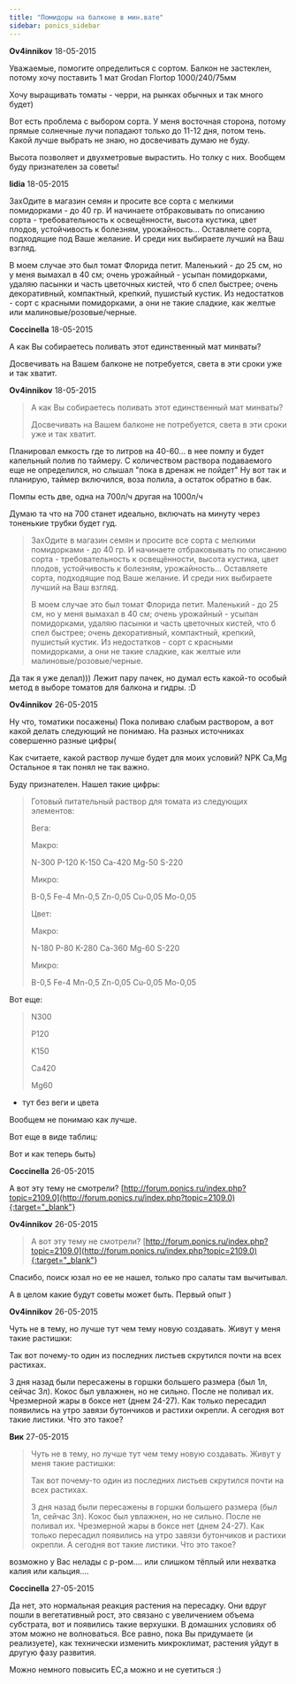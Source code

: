 ```yaml
---
title: "Помидоры на балконе в мин.вате"
sidebar: ponics_sidebar
---
```


**Ov4innikov** 18-05-2015

Уважаемые, помогите определиться с сортом. Балкон не застеклен, потому хочу поставить 1 мат Grodan Flortop 1000/240/75мм

Хочу выращивать томаты - черри, на рынках обычных и так много будет) 

Вот есть проблема с выбором сорта. У меня восточная сторона, потому прямые солнечные лучи попадают только до 11-12 дня, потом тень. Какой лучше выбрать не знаю, но досвечивать думаю не буду. 

Высота позволяет и двухметровые вырастить. Но толку с них. Вообщем буду признателен за советы! 


**lidia** 18-05-2015

ЗахОдите в магазин семян и просите все сорта с мелкими помидорками - до 40 гр. И начинаете отбраковывать по описанию сорта - требовательность к освещённости, высота кустика, цвет плодов, устойчивость к болезням, урожайность... Оставляете сорта, подходящие под Ваше желание. И среди них выбираете лучший на Ваш взгляд.

В моем случае это был томат Флорида петит. Маленький - до 25 см, но у меня вымахал в 40 см; очень урожайный - усыпан помидорками, удаляю пасынки и часть цветочных кистей, что б спел быстрее; очень декоративный, компактный, крепкий, пушистый кустик. Из недостатков - сорт с красными помидорками, а они не такие сладкие, как желтые или малиновые/розовые/черные.


**Coccinella** 18-05-2015

А как Вы собираетесь поливать этот единственный мат минваты? 

Досвечивать на Вашем балконе не потребуется, света в эти сроки уже и так хватит.


**Ov4innikov** 18-05-2015

> А как Вы собираетесь поливать этот единственный мат минваты? 
> 
> Досвечивать на Вашем балконе не потребуется, света в эти сроки уже и так хватит.

Планировал емкость где то литров на 40-60... в нее помпу и будет капельный полив по таймеру. С количеством раствора подаваемого еще не определился, но слышал "пока в дренаж не пойдет" Ну вот так и планирую, таймер включился, воза полила, а остаток обратно в бак. 

Помпы есть две, одна на 700л/ч другая на 1000л/ч 

Думаю та что на 700 станет идеально, включать на минуту через тоненькие трубки будет гуд. 

> ЗахОдите в магазин семян и просите все сорта с мелкими помидорками - до 40 гр. И начинаете отбраковывать по описанию сорта - требовательность к освещённости, высота кустика, цвет плодов, устойчивость к болезням, урожайность... Оставляете сорта, подходящие под Ваше желание. И среди них выбираете лучший на Ваш взгляд.
> 
> В моем случае это был томат Флорида петит. Маленький - до 25 см, но у меня вымахал в 40 см; очень урожайный - усыпан помидорками, удаляю пасынки и часть цветочных кистей, что б спел быстрее; очень декоративный, компактный, крепкий, пушистый кустик. Из недостатков - сорт с красными помидорками, а они не такие сладкие, как желтые или малиновые/розовые/черные.

Да так я уже делал))) Лежит пару пачек, но думал есть какой-то особый метод в выборе томатов для балкона и гидры. :D


**Ov4innikov** 26-05-2015

Ну что, томатики посажены) Пока поливаю слабым раствором, а вот какой делать следующий не понимаю. На разных источниках совершенно разные цифры( 

Как считаете, какой раствор лучше будет для моих условий? NPK Ca,Mg Остальное я так понял не так важно. 

Буду признателен. Нашел такие цифры: 

> Готовый питательный раствор для томата из следующих элементов:
> 
> Вега:
> 
> Макро:
> 
> N-300 P-120 K-150 Ca-420 Mg-50 S-220
> 
> Микро:
> 
> B-0,5 Fe-4 Mn-0,5 Zn-0,05 Cu-0,05 Mo-0,05
> 
> Цвет:
> 
> Макро:
> 
> N-180 P-80 K-280 Ca-360 Mg-60 S-220
> 
> Микро:
> 
> B-0,5 Fe-4 Mn-0,5 Zn-0,05 Cu-0,05 Mo-0,05

Вот еще:

> N300
> 
> P120
> 
> K150
> 
> Ca420
> 
> Mg60

 - тут без веги и цвета

Вообщем не понимаю как лучше. 

Вот еще в виде таблиц:

Вот и как теперь быть) 


**Coccinella** 26-05-2015

А вот эту тему не смотрели? [http://forum.ponics.ru/index.php?topic=2109.0](http://forum.ponics.ru/index.php?topic=2109.0){:target="_blank"}


**Ov4innikov** 26-05-2015

> А вот эту тему не смотрели? [http://forum.ponics.ru/index.php?topic=2109.0](http://forum.ponics.ru/index.php?topic=2109.0){:target="_blank"}

Спасибо, поиск юзал но ее не нашел, только про салаты там вычитывал. 

А в целом какие будут советы может быть. Первый опыт ) 


**Ov4innikov** 26-05-2015

Чуть не в тему, но лучше тут чем тему новую создавать. Живут у меня такие растишки:

Так вот почему-то один из последних листьев скрутился почти на всех растихах.

3 дня назад были пересажены в горшки большего размера (был 1л, сейчас 3л). Кокос был увлажнен, но не сильно. После не поливал их. Чрезмерной жары в боксе нет (днем 24-27). Как только пересадил появились на утро завязи бутончиков и растихи окрепли. А сегодня вот такие листики. Что это такое?


**Вик** 27-05-2015

> Чуть не в тему, но лучше тут чем тему новую создавать. Живут у меня такие растишки:
> 
> 
> 
> Так вот почему-то один из последних листьев скрутился почти на всех растихах.
> 
> 3 дня назад были пересажены в горшки большего размера (был 1л, сейчас 3л). Кокос был увлажнен, но не сильно. После не поливал их. Чрезмерной жары в боксе нет (днем 24-27). Как только пересадил появились на утро завязи бутончиков и растихи окрепли. А сегодня вот такие листики. Что это такое?

возможно у Вас нелады с р-ром.... или слишком тёплый или нехватка калия или кальция....


**Coccinella** 27-05-2015

Да нет, это нормальная реакция растения на пересадку. Они вдруг пошли в вегетативный рост, это связано с увеличением объема субстрата, вот и появились такие верхушки. В домашних условиях об этом можно не волноваться. Все равно, пока Вы придумаете (и реализуете), как технически изменить микроклимат, растения уйдут в другую фазу развития.

Можно немного повысить ЕС,а можно и не суетиться :)


